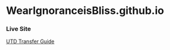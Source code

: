 # WearIgnoranceisBliss.github.io

### Live Site
[UTD Transfer Guide](https://wearignoranceisbliss.github.io "UTD Transfer Guide")
